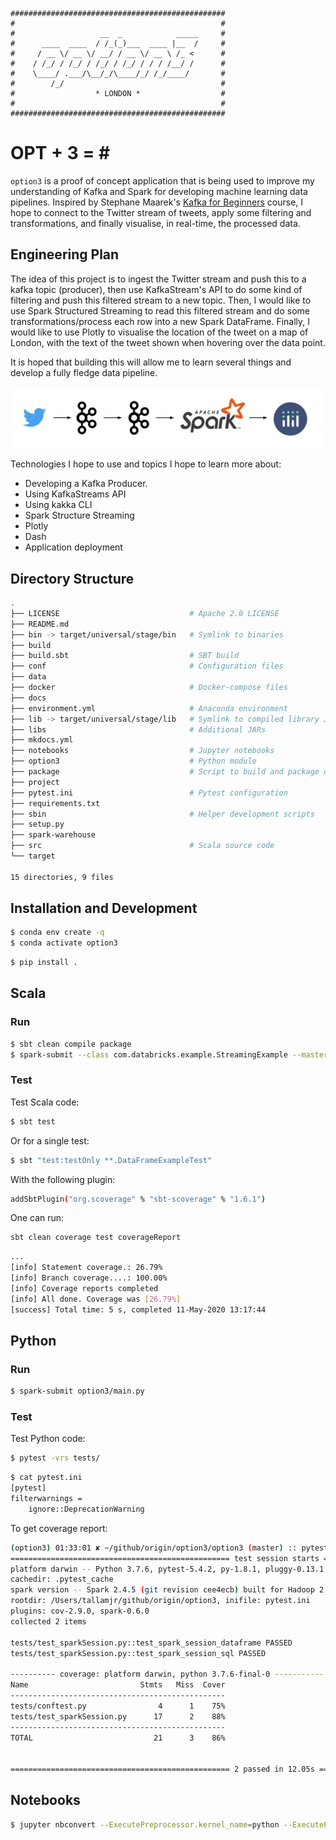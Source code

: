     ################################################
    #                                              #
    #                   __  _            _____     #
    #      ____  ____  / /_(_)___  ____ |__  /     #
    #     / __ \/ __ \/ __/ / __ \/ __ \ /_ <      #
    #    / /_/ / /_/ / /_/ / /_/ / / / /__/ /      #
    #    \____/ .___/\__/_/\____/_/ /_/____/       #
    #        /_/                                   #
    #                  * LONDON *                  #
    #                                              #
    ################################################

# OPT + 3 = \#

`option3` is a proof of concept application that is being used to improve my understanding of
Kafka and Spark for developing machine learning data pipelines. Inspired by Stephane Maarek's [Kafka
for Beginners](https://www.linkedin.com/learning/learn-apache-kafka-for-beginners) course, I hope to
connect to the Twitter stream of tweets, apply some filtering and transformations, and finally
visualise, in real-time, the processed data.

## Engineering Plan

The idea of this project is to ingest the Twitter stream and push this to a kafka topic (producer),
then use KafkaStream's API to do some kind of filtering and push this filtered stream to a new
topic.  Then, I would like to use Spark Structured Streaming to read this filtered stream and do
some transformations/process each row into a new Spark DataFrame. Finally, I would like to use
Plotly to visualise the location of the tweet on a map of London, with the text of the tweet shown
when hovering over the data point.

It is hoped that building this will allow me to learn several things and develop a
fully fledge data pipeline.

<img src="docs/imgs/option3-plan.svg" alt="drawing"/>

Technologies I hope to use and topics I hope to learn more about:

* Developing a Kafka Producer.
* Using KafkaStreams API
* Using kakka CLI
* Spark Structure Streaming
* Plotly
* Dash
* Application deployment

## Directory Structure

```bash
.
├── LICENSE                             # Apache 2.0 LICENSE
├── README.md
├── bin -> target/universal/stage/bin   # Symlink to binaries
├── build
├── build.sbt                           # SBT build
├── conf                                # Configuration files
├── data
├── docker                              # Docker-compose files
├── docs
├── environment.yml                     # Anaconda environment
├── lib -> target/universal/stage/lib   # Symlink to compiled library JARs
├── libs                                # Additional JARs
├── mkdocs.yml
├── notebooks                           # Jupyter notebooks
├── option3                             # Python module
├── package                             # Script to build and package option3 with SBT
├── project
├── pytest.ini                          # Pytest configuration
├── requirements.txt
├── sbin                                # Helper development scripts
├── setup.py
├── spark-warehouse
├── src                                 # Scala source code
└── target

15 directories, 9 files
```

## Installation and Development


```bash
$ conda env create -q
$ conda activate option3
```

```bash
$ pip install .
```

## Scala

### Run
```bash
$ sbt clean compile package
$ spark-submit --class com.databricks.example.StreamingExample --master local[*] target/scala-2.11/option3.11-0.1-SNAPSHOT.jar
```

### Test

Test Scala code:
```bash
$ sbt test
```
Or for a single test:
```bash
$ sbt "test:testOnly **.DataFrameExampleTest"
```

With the following plugin:

```bash
addSbtPlugin("org.scoverage" % "sbt-scoverage" % "1.6.1")
```

One can run:

```bash
sbt clean coverage test coverageReport
```

```bash
...
[info] Statement coverage.: 26.79%
[info] Branch coverage....: 100.00%
[info] Coverage reports completed
[info] All done. Coverage was [26.79%]
[success] Total time: 5 s, completed 11-May-2020 13:17:44

```

## Python

### Run

```bash
$ spark-submit option3/main.py
```

### Test

Test Python code:
```bash
$ pytest -vrs tests/
```

```bash
$ cat pytest.ini
[pytest]
filterwarnings =
    ignore::DeprecationWarning
```


To get coverage report:
```bash
(option3) 01:33:01 ✘ ~/github/origin/option3/option3 (master) :: pytest -vrs --cov tests/
================================================= test session starts =================================================
platform darwin -- Python 3.7.6, pytest-5.4.2, py-1.8.1, pluggy-0.13.1 -- /usr/local/anaconda3/envs/option3/bin/python
cachedir: .pytest_cache
spark version -- Spark 2.4.5 (git revision cee4ecb) built for Hadoop 2.7.3 | Build flags: -B -Pmesos -Pyarn -Pkubernetes -Pflume -Psparkr -Pkafka-0-8 -Phadoop-2.7 -Phive -Phive-thriftserver -DzincPort=3036
rootdir: /Users/tallamjr/github/origin/option3, inifile: pytest.ini
plugins: cov-2.9.0, spark-0.6.0
collected 2 items

tests/test_sparkSession.py::test_spark_session_dataframe PASSED                                                 [ 50%]
tests/test_sparkSession.py::test_spark_session_sql PASSED                                                       [100%]

---------- coverage: platform darwin, python 3.7.6-final-0 -----------
Name                         Stmts   Miss  Cover
------------------------------------------------
tests/conftest.py                4      1    75%
tests/test_sparkSession.py      17      2    88%
------------------------------------------------
TOTAL                           21      3    86%


================================================= 2 passed in 12.05s ==================================================
```

## Notebooks

```bash
$ jupyter nbconvert --ExecutePreprocessor.kernel_name=python --ExecutePreprocessor.timeout=600 --to html --execute notebooks/*.ipynb --output-dir notebooks/html/
```
